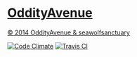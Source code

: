 [OddityAvenue](http://oddityavenue.com)
============

[© 2014 OddityAvenue & seawolfsanctuary](LICENCE)

[![Code Climate](https://codeclimate.com/github/seawolfsanctuary/OddityAvenue.png)](https://codeclimate.com/github/seawolfsanctuary/OddityAvenue)
[![Travis CI](https://travis-ci.org/seawolfsanctuary/OddityAvenue.svg?branch=master)](https://travis-ci.org/seawolfsanctuary/OddityAvenue)
